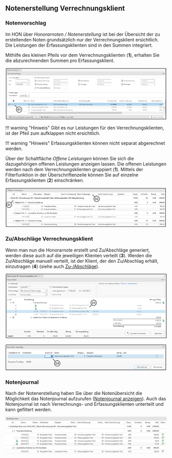 ## Notenerstellung Verrechnungsklient

### Notenvorschlag

Im HON über *Honorarnoten / Notenerstellung* ist bei der Übersicht der
zu erstellenden Noten grundsätzlich nur der Verrechnungsklient
ersichtlich. Die Leistungen der Erfassungsklienten sind in den Summen
integriert.

Mithilfe des kleinen Pfeils vor dem Verrechnungsklienten (**1**),
erhalten Sie die abzurechnenden Summen pro Erfassungsklient.


![](<img/image120.png>)

!!! warning "Hinweis"
    Gibt es nur Leistungen für den Verrechnungsklienten, ist der Pfeil zum
    aufklappen nicht ersichtlich.

!!! warning "Hinweis"
    Erfassungsklienten können nicht separat abgerechnet werden.

Über der Schaltfläche *Offene Leistungen* können Sie sich die
dazugehörigen offenen Leistungen anzeigen lassen. Die offenen Leistungen
werden nach dem Verrechnungsklienten gruppiert (**1**). Mittels der
Filterfunktion in der Überschriftenzeile können Sie auf einzelne
Erfassungsklienten (**2**) einschränken.


![](<img/image121.png>)

### Zu/Abschläge Verrechnungsklient

Wenn man nun die Honorarnote erstellt und Zu/Abschläge generiert, werden
diese auch auf die jeweiligen Klienten verteilt (**3**). Werden die
Zu/Abschläge manuell verteilt, ist der Klient, der den Zu/Abschlag
erhält, einzutragen (**4**) (siehe auch [Zu-/Abschläge](/HONNext/Notenerstellung/Notenerstellung/#zu-abschlage)).


![](<img/image122.png>)



![](<img/image123.png>)

### Notenjournal

Nach der Notenerstellung haben Sie über die Notenübersicht die
Möglichkeit das Notenjournal aufzurufen ([Notenjournal anzeigen](/HONNext/Notenübersicht/#notenjournal-anzeigen)). Auch das Notenjournal ist nach Verrechnungs- und Erfassungsklienten unterteilt und kann gefiltert werden.


![](<img/image124.png>)